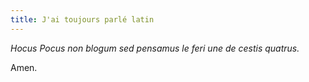 ```yaml
---
title: J'ai toujours parlé latin
---
```


_Hocus Pocus non blogum sed pensamus le feri une de cestis quatrus._

Amen.

